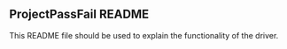 ## ProjectPassFail README

This README file should be used to explain the functionality of the driver.
